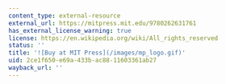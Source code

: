 ```yaml
---
content_type: external-resource
external_url: https://mitpress.mit.edu/9780262631761
has_external_license_warning: true
license: https://en.wikipedia.org/wiki/All_rights_reserved
status: ''
title: '![Buy at MIT Press](/images/mp_logo.gif)'
uid: 2ce1f650-e69a-433b-ac88-11603361ab27
wayback_url: ''
---
```

